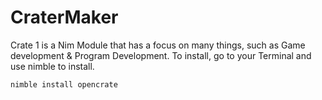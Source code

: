# CraterMaker

Crate 1 is a Nim Module that has a focus on many things, such as Game development & Program Development. To install, go to your Terminal and use nimble to install. 

`nimble install opencrate`
